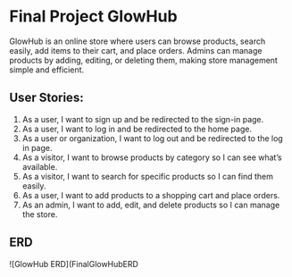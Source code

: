 # Final Project GlowHub
GlowHub is an online store where users can browse products, search easily, add items to their cart, and place orders. Admins can manage products by adding, editing, or deleting them, making store management simple and efficient.

## User Stories:
1. As a user, I want to sign up and be redirected to the sign-in page.
2. As a user, I want to log in and be redirected to the home page.
3. As a user or organization, I want to log out and be redirected to the log in page.
4. As a visitor, I want to browse products by category so I can see what’s available.
6. As a visitor, I want to search for specific products so I can find them easily.
7. As a user, I want to add products to a shopping cart and place orders.
8. As an admin, I want to add, edit, and delete products so I can manage the store.

## ERD
![GlowHub ERD](FinalGlowHubERD
